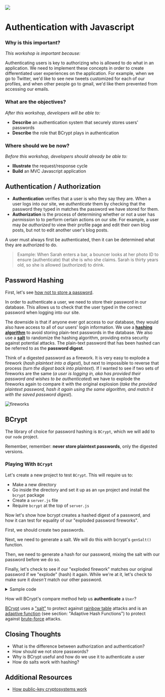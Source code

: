 ![](https://ga-dash.s3.amazonaws.com/production/assets/logo-9f88ae6c9c3871690e33280fcf557f33.png)

<!--11:12 WDI4 -->
<!--11:25 WDI3 -->
<!--11:00 10 minutes -->

<!-- Hook: So why do we think coders often neglect security?

One of the main reasons is "it takes too much time".  Well, today we'll show you a Node library that takes care of it for us, so we don't need to spend all that time.  Today, we'll talk about authentication, but specifically, we'll be using bCrypt and Passport to take some of that responsibility off our shoulders so all we need to do with the latest, greatest security hole that shows up is...upgrade to the latest version and exhale. -->

# Authentication with Javascript

### Why is this important?
<!-- framing the "why" in big-picture/real world examples -->
*This workshop is important because:*

Authenticating users is key to authorizing who is allowed to do what in an application. We need to implement these concepts in order to create differentiated user experiences on the application. For example, when we go to Twitter, we'd like to see new tweets customized for each of our profiles, and when other people go to gmail, we'd like them prevented from accessing our emails. 

### What are the objectives?
<!-- specific/measurable goal for students to achieve -->
*After this workshop, developers will be able to:*

* **Describe** an authentication system that securely stores users' passwords
* **Describe** the role that BCrypt plays in authentication

### Where should we be now?
<!-- call out the skills that are prerequisites -->
*Before this workshop, developers should already be able to:*

* **Illustrate** the request/response cycle
* **Build** an MVC Javascript application

## Authentication / Authorization

* **Authentication** verifies that a user is who they say they are. When a user logs into our site, we *authenticate* them by checking that the password they typed in matches the password we have stored for them.
* **Authorization** is the process of determining whether or not a user has *permission* to to perform certain actions on our site. For example, a user may *be authorized* to view their profile page and edit their own blog posts, but not to edit another user's blog posts.

A user must always first be authenticated, then it can be determined what they are authorized to do.

>Example: When Sarah enters a bar, a bouncer looks at her photo ID to ensure (authenticate) that she is who she claims. Sarah is thirty years old, so she is allowed (authorized) to drink.

<!--11:18 WDI4-->
<!--11:30 WDI3 -->
<!--11:10 10 minutes -->

<!-- Imprivata example with fingerprints: so first, you say you are Dr. Murphy.  Is this Dr. Murphy's fingerprint?  No?  Sorry Dr. Stevens, nice try.  Go get Dr. Murphy and try again.  OK, that's Dr. Murphy.  You are "authenticated".  You want to sign a prescription?  Go for it, you are "authorized" for that.  An hour later...OK, this person is saying they are *Nurse* Murphy.  Is this their fingerprint?  Yes, they are "authenticated".  You want to sign a prescription?  Ummm, you're not a doctor, you're not "authorized" for that.  Nice try.-->

<!-- Catch-phrase authentication and authorization -->

<!--11:15 actually WDI2-->

<!--11:21 WDI4 -->
<!--11:35 WDI3 -->
<!--11:20 15 minutes -->

## Password Hashing

First, let's see [how not to store a password](https://www.youtube.com/watch?v=8ZtInClXe1Q).

<!--11:31 WDI4 -->

In order to authenticate a user, we need to store their password in our database. This allows us to check that the user typed in the correct password when logging into our site.

The downside is that if anyone ever got access to our database, they would also have access to all of our users' login information. We use a [**hashing algorithm**](https://crackstation.net/hashing-security.htm#normalhashing) to avoid storing plain-text passwords in the database. We also use a [**salt**](https://crackstation.net/hashing-security.htm#salt) to randomize the hashing algorithm, providing extra security against potential attacks. The plain-text password that has been hashed can be referred to as the **password digest**.

Think of a digested password as a firework. It is very easy to explode a firework (*hash plaintext into a digest*), but next to impossible to reverse that process (*turn the digest back into plaintext*). If I wanted to see if two sets of fireworks are the same (*a user is logging in, aka has provided their password and wishes to be authenticated*) we have to explode the fireworks again to compare it with the original explosion (*take the provided plaintext password, hash it again using the same algorithm, and match it with the saved password digest*).

![fireworks](http://i.giphy.com/122XXtx3oumxBm.gif)

<!--WDI3 ??-->
<!--11:35 10 minutes -->

<!--Math explanation/simplification on board of SHA-1

Something like take a password, convert it to binary, break it up into three words of 8 bits, and then do something like (A&&B||C for digit 1, A||B&&C for digit 2, A&&B&&C for digit 3, etc.)
-->

<!--WDI3 11:59 --> 
<!--WDI4 11:45, 11:48 after stretch break -->
<!--11:45 20 minutes -->

## BCrypt

The library of choice for password hashing is `BCrypt`, which we will add to our `node` project.

Remember, remember: **never store plaintext passwords**, only the digested versions. 

### Playing With `BCrypt`

<!--11:44 WDI2 when turning over to devs, math explanation took a while, other stuff was fast -->

Let's create a new project to test `BCrypt`.  This will require us to:

- Make a new directory
- Go inside the directory and set it up as an `npm` project and install the `bcrypt` package
- Create a `server.js` file
- Require `bcrypt` at the top of `server.js`

<!--11:55 WDI4 coming back from setup -->

Now let's show how bcrypt creates a hashed digest of a password, and how it can test for equality of our "exploded password fireworks".

<!--bCrypt is really bad at requiring a WHOLE BUNCH of stuff for configuration (python ENV variables, command-line tools)-->

First, we should create two passwords.

<!--
const myPassword = 'not_bacon';
const otherPassword = 'bacon';-->

Next, we need to generate a salt.  We will do this with bcrypt's `genSalt()` function.

<!--
bcrypt.genSalt(function(err, salt) {
	console.log("Salt: " + salt);
}); -->

<!--11:57 WDI4 turning over to devs -->
<!--Allowed catch-up here, starting 12:09 finish 12:14 -->

Then, we need to generate a hash for our password, mixing the salt with our password before we do so.

<!--
bcrypt.hash(myPassword, salt, function(err, hash) {
    console.log("Salty hash: " + hash);
}); -->

<!--12:09 actually holy shit bcrypt laying down on the job, are you?  so many things breaking dev's projects -->

Finally, let's check to see if our "exploded firework" matches our original password if we "explode" (hash) it again.  While we're at it, let's check to make sure it *doesn't* match our other password.

<!--12:08 WDI4 coming back -->

<!--
bcrypt.compare(myPassword, hash, function(err, res) {
    console.log("My password and hash match: " + res);
});
bcrypt.compare(otherPassword, hash, function(err, res) {
    console.log("Other password and hash match: " + res);
});		-->

<details>
<summary>Sample code</summary>

```js
const bcrypt = require('bcrypt');
const myPassword = 'not_bacon';
const otherPassword = 'bacon';

bcrypt.genSalt(function(err, salt) {
	console.log("Salt: " + salt);
  bcrypt.hash(myPassword, salt, function(err, hash) {
      console.log("Salty hash: " + hash);
      bcrypt.compare(myPassword, hash, function(err, res) {
			    console.log("My password and hash match: " + res);
			});
      bcrypt.compare(otherPassword, hash, function(err, res) {
			    console.log("Other password and hash match: " + res);
			});				
  });
});
```

</details>

<!--12:12 turning over to devs WDI4, 12:15 coming back -->
<!--12:23 when turning over to devs in WDI3 -->

How will BCrypt's compare method help us **authenticate** a `User`?

[BCrypt](https://en.wikipedia.org/wiki/Bcrypt) uses a ["salt"](https://en.wikipedia.org/wiki/Salt_(cryptography)) to protect against [rainbow table](https://en.wikipedia.org/wiki/Rainbow_table) attacks and is an [adaptive function](https://codiscope.com/cryptographic-hash-functions/) (see section: "Adaptive Hash Functions") to protect against [brute-force](https://en.wikipedia.org/wiki/Brute-force_search) attacks.

<!--12:16 WDI4 -->
<!--12:21 WDI4 -->
<!--12:05 5 minutes -->

## Closing Thoughts

* What is the difference between authorization and authentication?
* How should we not store passwords?
* Why is BCrypt useful and how do we use it to authenticate a user
* How do salts work with hashing?

<!--12:33-->

## Additional Resources

<!--Note youtube link below says 42 meaning 46, but otherwise solid-->
* [How public-key cryptosystems work](https://www.youtube.com/watch?v=3QnD2c4Xovk)
